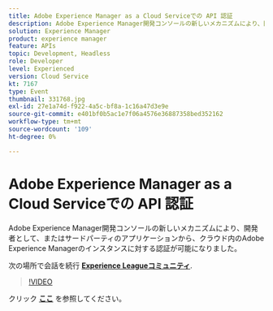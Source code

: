 ```yaml
---
title: Adobe Experience Manager as a Cloud Serviceでの API 認証
description: Adobe Experience Manager開発コンソールの新しいメカニズムにより、開発者として、またはサードパーティのアプリケーションから、クラウド内のAdobe Experience Managerのインスタンスに対する認証が可能になりました。 このセッションは、Adobe Developers Live Content イベントの一部として配信されました。
solution: Experience Manager
product: experience manager
feature: APIs
topic: Development, Headless
role: Developer
level: Experienced
version: Cloud Service
kt: 7167
type: Event
thumbnail: 331768.jpg
exl-id: 27e1a74d-f922-4a5c-bf8a-1c16a47d3e9e
source-git-commit: e401bf0b5ac1e7f06a4576e36887358bed352162
workflow-type: tm+mt
source-wordcount: '109'
ht-degree: 0%

---
```


# Adobe Experience Manager as a Cloud Serviceでの API 認証

Adobe Experience Manager開発コンソールの新しいメカニズムにより、開発者として、またはサードパーティのアプリケーションから、クラウド内のAdobe Experience Managerのインスタンスに対する認証が可能になりました。

次の場所で会話を続行 **[Experience Leagueコミュニティ](https://adobe.ly/36Yd3v6)**.

>[!VIDEO](https://video.tv.adobe.com/v/331768/?quality=12&learn=on&hidetitle=true)

クリック **[ここ](/help/adobe-developers-live/assets/api-authentication.pdf)** を参照してください。
